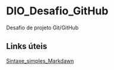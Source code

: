 # DIO_Desafio_GitHub
Desafio de projeto Git/GitHub

## Links úteis 
[Sintaxe_simples_Markdawn](https://www.markdownguide.org/basic-syntax/)

